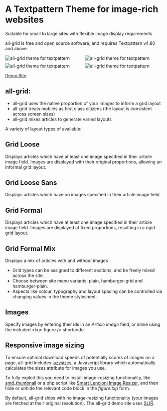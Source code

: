 # A Textpattern Theme for image-rich websites

Suitable for small to large sites with flexible image display requirements.

all-grid is free and open source software, and requires Textpattern v4.80 and above.

<div style="display: grid; grid-template-columns: 1fr 1fr; grid-gap: .5rem;">
<img src="/themes/all-grid/styles/img/all-grid-theme02.jpg" style="max-width: 100%; height: auto;" alt="all-grid theme for textpattern" />
<img src="/themes/all-grid/styles/img/all-grid-theme01.jpg" style="max-width: 100%; height: auto;" alt="all-grid theme for textpattern" />
<img src="/themes/all-grid/styles/img/all-grid-theme03.jpg" style="max-width: 100%; height: auto;" alt="all-grid theme for textpattern" />
<img src="/themes/all-grid/styles/img/all-grid-theme04.jpg" style="max-width: 100%; height: auto;" alt="all-grid theme for textpattern" />
</div>




[Demo Site](https://all-grid.all-sorts.biz)

## all-grid:

* all-grid uses the native proportion of your images to inform a grid layout
* all-grid treats mobiles as first class citizens (the layout is consistent across screen sizes)
* all-grid mixes articles to generate varied layouts

A variety of layout types of available:

## Grid Loose

Displays articles which have at least one image specified in their article image field.
Images are displayed with their original proportions, allowing an informal grid layout.

## Grid Loose Sans

Displays articles which have no images specified in their article image field.

## Grid Formal

Displays articles which have at least one image specified in their article image field.
Images are displayed at fixed proportions, resulting in a rigid grid layout.

## Grid Formal Mix

Displays a mix of articles with and without images

* Grid types can be assigned to different sections, and be freely mixed across the site.
* Choose between site menu variants: plain, hamburger-grid and hamburger-plain.
* Aspects like colour, typography and layout spacing can be controlled via changing values in the theme stylesheet.


## Images

Specify images by entering their ids in an _Article image_ field, or inline using the included  <txp::figure /> shortcode.

## Responsive image sizing

To ensure optimal download speeds of potentially scores of images on a page, all-grid includes [lazysizes](https://github.com/aFarkas/lazysizes), a Javascript library which automatically calculates the sizes attribute for images you use.

To fully exploit this you need to install image-resizing functionality, like [smd_thumbnail](https://stefdawson.com/sw/plugins/smd_thumbnail) or a php script like [Smart Lencioni Image Resizer](https://github.com/lencioni/SLIR), and then hide or unhide the relevant code block in the _figure.txp_ form.

By default, all-grid ships with no image-resizing functionality (your images are fetched at their original resolution). The all-grid demo site uses [SLIR](https://github.com/lencioni/SLIR).



